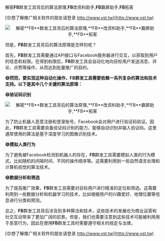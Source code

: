解密**FB**群发工具背后的算法原理,**FB**改资料助手,**FB**霸屏助手,**FB**拓客

[😍想了解推广相关软件的朋友请登录 http://www.vst.tw](http://www.vst.tw)

 <center><img src="https://vst.tw/MP4/tuiguang/png/3.png" alt="解密**FB**群发工具背后的算法原理,**FB**改资料助手,**FB**霸屏助手,**FB**拓客"></center>

但是，**FB**群发工具背后的算法原理是怎样的呢？

首先，**FB**群发工具需要通过API接口与Facebook服务器进行交互，以获取到用户的信息和权限。在得到权限后，**FB**群发工具会自动化地向目标用户发送消息、评论、点赞等操作，从而达到批量推广的目的。

**😄然而，要实现这种自动化操作，**FB**群发工具需要依赖一系列复杂的算法和技术支持。以下是其中几个关键的算法原理：**

**😄验证码识别**

 <center><img src="https://vst.tw/MP4/tuiguang/png/8.png" alt="解密**FB**群发工具背后的算法原理,**FB**改资料助手,**FB**霸屏助手,**FB**拓客"></center>

为了防止机器人恶意注册和登录账号，Facebook会对用户进行验证码验证。因此，**FB**群发工具需要具备验证码识别的能力，能够自动识别并输入验证码。这里通常使用的算法是基于深度学习的图像识别技术。

**😄模拟人类行为**

为了避免被Facebook检测到机器人的存在，**FB**群发工具需要模拟人类的行为模式，比如随机的间隔时间、不同的操作顺序等。这需要利用到一些自然语言处理和计算机视觉的算法技术。

**😄数据分析和筛选**

为了提高推广效果，**FB**群发工具需要对目标用户进行精准的定位和筛选。这需要利用到一些数据分析和机器学习的技术，比如根据用户的兴趣爱好、地理位置等信息进行分类和预测。

总之，**FB**群发工具背后涉及到多种算法和技术，这些技术的发展也为商业运营和社交互动带来了更加广阔的前景。但是，我们也需要注意到这些技术可能被利用用于恶意行为，因此在使用**FB**群发工具时需要遵守相关的规定与法律。

[😍想了解推广相关软件的朋友请登录 http://www.vst.tw](http://www.vst.tw)



